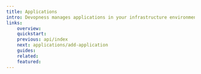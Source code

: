 ```yaml
---
title: Applications
intro: Devopness manages applications in your infrastructure environments so they can be built and deployed to any supported destination.
links:
    overview:
    quickstart:
    previous: api/index
    next: applications/add-application
    guides:
    related:
    featured:
---
```

